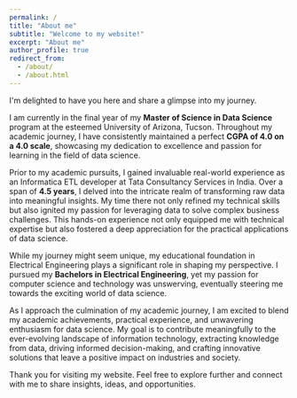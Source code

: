 ```yaml
---
permalink: /
title: "About me"
subtitle: "Welcome to my website!"
excerpt: "About me"
author_profile: true
redirect_from: 
  - /about/
  - /about.html
---
```


I'm delighted to have you here and share a glimpse into my journey.

I am currently in the final year of my **Master of Science in Data Science** program at the esteemed University of Arizona, Tucson. Throughout my academic journey, I have consistently maintained a perfect **CGPA of 4.0 on a 4.0 scale**, showcasing my dedication to excellence and passion for learning in the field of data science.

Prior to my academic pursuits, I gained invaluable real-world experience as an Informatica ETL developer at Tata Consultancy Services in India. Over a span of **4.5 years**, I delved into the intricate realm of transforming raw data into meaningful insights. My time there not only refined my technical skills but also ignited my passion for leveraging data to solve complex business challenges. This hands-on experience not only equipped me with technical expertise but also fostered a deep appreciation for the practical applications of data science.

While my journey might seem unique, my educational foundation in Electrical Engineering plays a significant role in shaping my perspective. I pursued my **Bachelors in Electrical Engineering**, yet my passion for computer science and technology was unswerving, eventually steering me towards the exciting world of data science.

As I approach the culmination of my academic journey, I am excited to blend my academic achievements, practical experience, and unwavering enthusiasm for data science. My goal is to contribute meaningfully to the ever-evolving landscape of information technology, extracting knowledge from data, driving informed decision-making, and crafting innovative solutions that leave a positive impact on industries and society.

Thank you for visiting my website. Feel free to explore further and connect with me to share insights, ideas, and opportunities.


